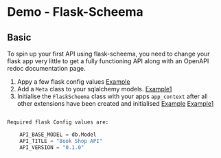 # Demo - Flask-Scheema

## Basic

To spin up your first API using flask-scheema, you need to change your flask app very little to get a fully functioning 
API along with an OpenAPI redoc documentation page.

1) Appy a few flask config values   [Example](https://github.com/arched-dev/flask-scheema/blob/master/demo/basic/basic/config.py#L12-L14)
2) Add a `Meta` class to your sqlalchemy models.   [Example1](https://github.com/arched-dev/flask-scheema/blob/master/demo/basic/basic/models.py#L32-L36)
3) Initialise the `FlaskScheema` class with your apps `app_context` after all other extensions have been created and initialised [Example](https://github.com/arched-dev/flask-scheema/blob/master/demo/basic/basic/extensions.py#L26) [Example1](https://github.com/arched-dev/flask-scheema/blob/master/demo/basic/basic/__init__.py#L28)

```python

Required flask Config values are:

    API_BASE_MODEL = db.Model
    API_TITLE = "Book Shop API"
    API_VERSION = "0.1.0"
